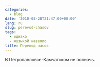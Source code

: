 ```yaml
---
categories:
  - blog
date: '2010-03-28T21:47:00+00:00'
lang: ru
slug: perevod-chasov
tags:
  - однако
  - музыкой навеяло
title: Перевод часов
---
```




В Петропавловсе-Камчатском не полночь.